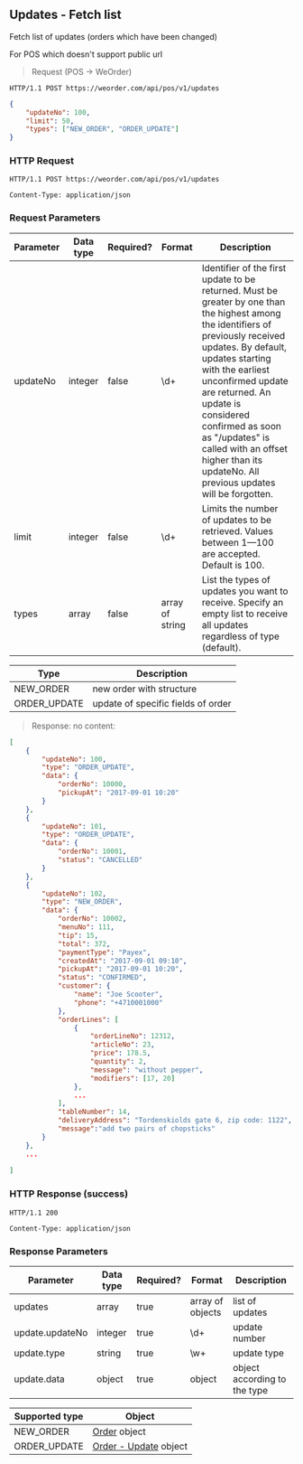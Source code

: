 ## Updates - Fetch list

Fetch list of updates (orders which have been changed)

<aside class="notice">
For POS which doesn't support public url
</aside>

> Request (POS -> WeOrder)

```
HTTP/1.1 POST https://weorder.com/api/pos/v1/updates
```

```json
{
    "updateNo": 100,
    "limit": 50,
    "types": ["NEW_ORDER", "ORDER_UPDATE"]
}
```

### HTTP Request

`HTTP/1.1 POST https://weorder.com/api/pos/v1/updates`

`Content-Type: application/json`

### Request Parameters

Parameter | Data type | Required? | Format | Description
--------- | --------- | --------- | ------ | -----------
updateNo | integer | false | \d+ | Identifier of the first update to be returned. Must be greater by one than the highest among the identifiers of previously received updates. By default, updates starting with the earliest unconfirmed update are returned. An update is considered confirmed as soon as "/updates" is called with an offset higher than its updateNo. All previous updates will be forgotten.
limit | integer | false | \d+ | Limits the number of updates to be retrieved. Values between 1—100 are accepted. Default is 100.
types | array | false | array of string | List the types of updates you want to receive. Specify an empty list to receive all updates regardless of type (default).

Type      | Description
--------- | ------------
NEW_ORDER | new order with structure
ORDER_UPDATE | update of specific fields of order

> Response: no content:

```json
[
    {
        "updateNo": 100,
        "type": "ORDER_UPDATE",
        "data": {
            "orderNo": 10000,
            "pickupAt": "2017-09-01 10:20"
        }
    },
    {
        "updateNo": 101,
        "type": "ORDER_UPDATE",
        "data": {
            "orderNo": 10001,
            "status": "CANCELLED"
        }
    },        
    {
        "updateNo": 102,
        "type": "NEW_ORDER",
        "data": {
            "orderNo": 10002,
            "menuNo": 111,
            "tip": 15,
            "total": 372,
            "paymentType": "Payex",
            "createdAt": "2017-09-01 09:10",
            "pickupAt": "2017-09-01 10:20",
            "status": "CONFIRMED",
            "customer": {
                "name": "Joe Scooter",
                "phone": "+4710001000"
            },
            "orderLines": [
                {
                    "orderLineNo": 12312,
                    "articleNo": 23,
                    "price": 178.5,
                    "quantity": 2,
                    "message": "without pepper",
                    "modifiers": [17, 20]
                },
                ...
            ],
            "tableNumber": 14,
            "deliveryAddress": "Tordenskiolds gate 6, zip code: 1122",    
            "message":"add two pairs of chopsticks"
        }
    },
    ...
    
]
```

### HTTP Response (success)

`HTTP/1.1 200`

`Content-Type: application/json`

### Response Parameters

Parameter | Data type | Required? | Format | Description
--------- | --------- | --------- | ------ | -----------
updates | array | true | array of objects | list of updates
update.updateNo | integer | true | \d+ | update number
update.type | string | true | \w+ | update type
update.data | object | true | object | object according to the type
 
Supported type | Object
-------------- | ------------
NEW_ORDER | [Order](#order-create-weorder-to-pos) object
ORDER_UPDATE | [Order - Update](#order-update-weorder-to-pos) object
